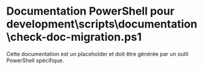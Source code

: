 # Documentation PowerShell pour development\scripts\documentation\check-doc-migration.ps1

Cette documentation est un placeholder et doit être générée par un outil PowerShell spécifique.
